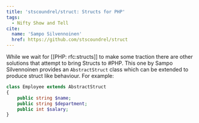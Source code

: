 ```yaml
---
title: 'stscoundrel/struct: Structs for PHP'
tags:
  - Nifty Show and Tell
cite:
  name: 'Sampo Silvennoinen'
  href: https://github.com/stscoundrel/struct
---
```


While we wait for [[PHP: rfc:structs]] to make some traction there are other solutions that attempt to bring Structs to #PHP. This one by Sampo Silvennoinen provides an `AbstractStruct` class which can be extended to produce struct like behaviour. For example:

```php
class Employee extends AbstractStruct
{    
    public string $name;    
    public string $department;
    public int $salary;
}
```
